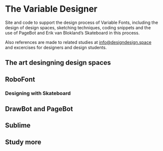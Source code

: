 # The Variable Designer

Site and code to support the design process of Variable Fonts, including the design of design spaces, sketching techniques, coding snippets and the use of PageBot and Erik van Blokland’s Skateboard in this process. 

Also references are made to related studies at info@designdesign.space and excercises for designers and design students.

## The art desingning design spaces

## RoboFont

### Designing with Skateboard


## DrawBot and PageBot

## Sublime

## Study more